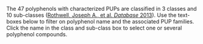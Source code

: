 The 47 polyphenols with characterized PUPs are classified in 3 classes and 10 sub-classes ([Rothwell, Joseph A., et al. *Database* 2013](https://academic.oup.com/database/article/doi/10.1093/database/bat070/342410)). Use the text-boxes below to filter on polyphenol name and the associated PUP families. Click the name in the class and sub-class box to select one or several polyphenol compounds.

